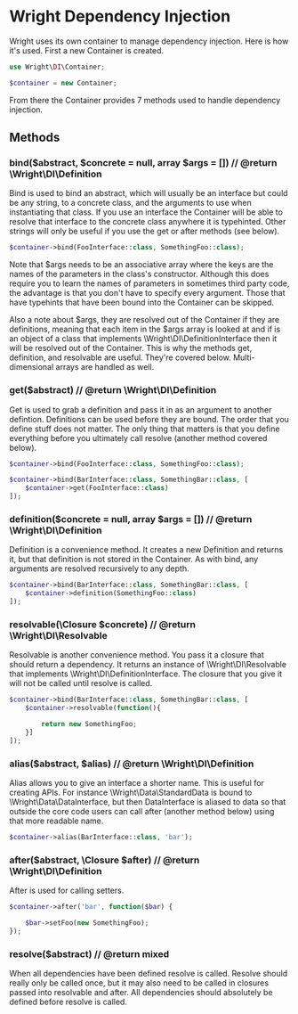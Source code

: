 # Wright Dependency Injection

Wright uses its own container to manage dependency injection. Here is how it's used. First a new Container is created.

```php
use Wright\DI\Container;

$container = new Container;
```

From there the Container provides 7 methods used to handle dependency injection.

## Methods

### bind($abstract, $concrete = null, array $args = []) // @return \Wright\DI\Definition

Bind is used to bind an abstract, which will usually be an interface but could be any string, to a concrete class, and the arguments to use when instantiating that class. If you use an interface the Container will be able to resolve that interface to the concrete class anywhere it is typehinted. Other strings will only be useful if you use the get or after methods (see below).

```php
$container->bind(FooInterface::class, SomethingFoo::class);
```

Note that $args needs to be an associative array where the keys are the names of the parameters in the class's constructor. Although this does require you to learn the names of parameters in sometimes third party code, the advantage is that you don't have to specify every argument. Those that have typehints that have been bound into the Container can be skipped.

Also a note about $args, they are resolved out of the Container if they are definitions, meaning that each item in the $args array is looked at and if is an object of a class that implements \Wright\DI\DefinitionInterface then it will be resolved out of the Container. This is why the methods get, definition, and resolvable are useful. They're covered below. Multi-dimensional arrays are handled as well.


### get($abstract) // @return \Wright\DI\Definition

Get is used to grab a definition and pass it in as an argument to another defintion. Definitions can be used before they are bound. The order that you define stuff does not matter. The only thing that matters is that you define everything before you ultimately call resolve (another method covered below).

```php
$container->bind(FooInterface::class, SomethingFoo::class);

$container->bind(BarInterface::class, SomethingBar::class, [
    $container->get(FooInterface::class)
]);
```

### definition($concrete = null, array $args = []) // @return \Wright\DI\Definition

Definition is a convenience method. It creates a new Definition and returns it, but that definition is not stored in the Container. As with bind, any arguments are resolved recursively to any depth.

```php
$container->bind(BarInterface::class, SomethingBar::class, [
    $container->definition(SomethingFoo::class)
]);
```

### resolvable(\Closure $concrete) // @return \Wright\DI\Resolvable

Resolvable is another convenience method. You pass it a closure that should return a dependency. It returns an instance of \Wright\DI\Resolvable that implements \Wright\DI\DefinitionInterface. The closure that you give it will not be called until resolve is called.

```php
$container->bind(BarInterface::class, SomethingBar::class, [
    $container->resolvable(function(){

        return new SomethingFoo;
    }]
]);
```

### alias($abstract, $alias) // @return \Wright\DI\Definition

Alias allows you to give an interface a shorter name. This is useful for creating APIs. For instance \Wright\Data\StandardData is bound to \Wright\Data\DataInterface, but then DataInterface is aliased to data so that outside the core code users can call after (another method below) using that more readable name.

```php
$container->alias(BarInterface::class, 'bar');
```

### after($abstract, \Closure $after) // @return \Wright\DI\Definition

After is used for calling setters.

```php
$container->after('bar', function($bar) {

    $bar->setFoo(new SomethingFoo);
});
```

### resolve($abstract) // @return mixed

When all dependencies have been defined resolve is called. Resolve should really only be called once, but it may also need to be called in closures passed into resolvable and after. All dependencies should absolutely be defined before resolve is called.
